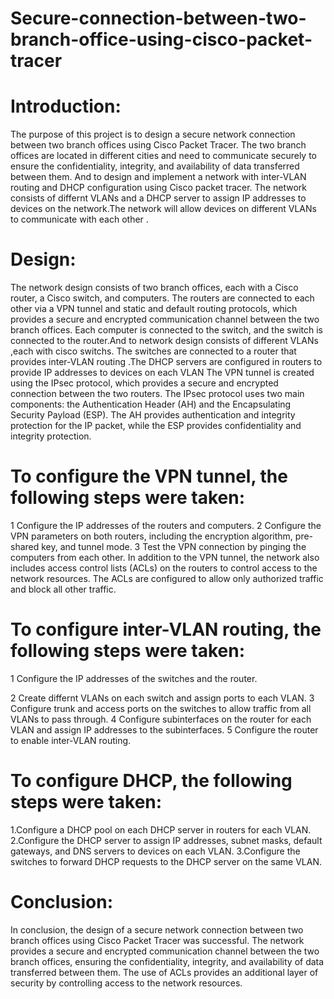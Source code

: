 # Secure-connection-between-two-branch-office-using-cisco-packet-tracer
# Introduction:
The purpose of this project is to design a secure network connection between two branch offices using Cisco Packet Tracer. The two branch offices are located in different cities and need to communicate securely to ensure the confidentiality, integrity, and availability of data transferred between them. And to design and implement a network with inter-VLAN routing and DHCP configuration using Cisco packet tracer. The network consists of differnt  VLANs and a DHCP server to assign IP addresses to devices on the network.The network will allow devices on different VLANs to communicate with each other .
 # Design:
The network design consists of two branch offices, each with a Cisco router, a Cisco switch, and  computers. The routers are connected to each other via a VPN tunnel and static and default routing protocols, which provides a secure and encrypted communication channel between the two branch offices. Each computer is connected to the switch, and the switch is connected to the router.And to network design consists of different VLANs ,each with cisco switchs. The switches are connected to a router that provides inter-VLAN routing .The DHCP servers are configured in routers to provide IP addresses to devices on each VLAN
The VPN tunnel is created using the IPsec protocol, which provides a secure and encrypted connection between the two routers. The IPsec protocol uses two main components: the Authentication Header (AH) and the Encapsulating Security Payload (ESP). The AH provides authentication and integrity protection for the IP packet, while the ESP provides confidentiality and integrity protection.
# To configure the VPN tunnel, the following steps were taken:
 1 Configure the IP addresses of the routers and computers.
 2 Configure the VPN parameters on both routers, including the encryption algorithm, pre-shared key, and tunnel mode.
 3 Test the VPN connection by pinging the computers from each other.
 In addition to the VPN tunnel, the network also includes access control lists (ACLs) on the routers to control access to the network resources. The ACLs are configured to allow only authorized traffic and block all other traffic.
 # To configure inter-VLAN routing, the following steps were taken:
 
 1 Configure the IP addresses of the switches and the router.
 
 2 Create differnt  VLANs on each switch and assign ports to each VLAN.
 3 Configure trunk and access ports on the switches to allow traffic from all VLANs to pass through.
 4 Configure subinterfaces on the router for each VLAN and assign IP addresses to the subinterfaces.
 5 Configure the router to enable inter-VLAN routing.
 # To configure DHCP, the following steps were taken:
 1.Configure a DHCP pool on each DHCP server in routers for each VLAN.
 2.Configure the DHCP server to assign IP addresses, subnet masks, default gateways, and DNS servers to devices on each VLAN.
 3.Configure the switches to forward DHCP requests to the DHCP server on the same VLAN.
# Conclusion:
In conclusion, the design of a secure network connection between two branch offices using Cisco Packet Tracer was successful. The network provides a secure and encrypted communication channel between the two branch offices, ensuring the confidentiality, integrity, and availability of data transferred between them. The use of ACLs provides an additional layer of security by controlling access to the network resources.

 

